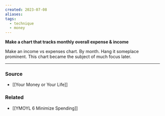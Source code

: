 ```yaml
---
created: 2023-07-08
aliases: 
tags:
  - technique
  - money
---
```

**Make a chart that tracks monthly overall expense & income**

Make an income vs expenses chart. By month. Hang it someplace prominent. This chart became the subject of much focus later.

---

### Source
- [[Your Money or Your Life]]

### Related
- [[YMOYL 6 Minimize Spending]]